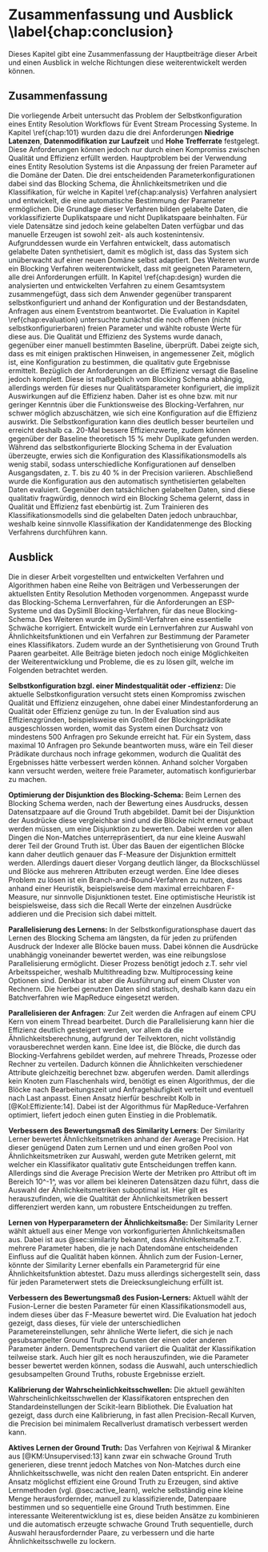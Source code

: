 # Zusammenfassung und Ausblick \label{chap:conclusion}

Dieses Kapitel gibt eine Zusammenfassung der Hauptbeiträge dieser Arbeit und
einen Ausblick in welche Richtungen diese weiterentwickelt werden können.

## Zusammenfassung

Die vorliegende Arbeit untersucht das Problem der Selbstkonfiguration eines
Entity Resolution Workflows für Event Stream Processing Systeme. In Kapitel
\ref{chap:101} wurden dazu die drei Anforderungen **Niedrige Latenzen**,
**Datenmodifikation zur Laufzeit** und **Hohe Trefferrate** festgelegt. Diese
Anforderungen können jedoch nur durch einen Kompromiss zwischen Qualität und
Effizienz erfüllt werden. Hauptproblem bei der Verwendung eines Entity
Resolution Systems ist die Anpassung der freien Parameter auf die Domäne der
Daten. Die drei entscheidenden Parameterkonfigurationen dabei sind das Blocking
Schema, die Ähnlichkeitsmetriken und die Klassifikation, für welche in Kapitel
\ref{chap:analysis} Verfahren analysiert und entwickelt, die eine automatische
Bestimmung der Parameter ermöglichen. Die Grundlage dieser Verfahren bilden
gelabelte Daten, die vorklassifizierte Duplikatspaare und nicht Duplikatspaare
beinhalten. Für viele Datensätze sind jedoch keine gelabelten Daten verfügbar
und das manuelle Erzeugen ist sowohl zeit- als auch kostenintensiv.
Aufgrunddessen wurde ein Verfahren entwickelt, dass automatisch gelabelte Daten
synthetisiert, damit es möglich ist, dass das System sich unüberwacht auf einer
neuen Domäne selbst adaptiert. Des Weiteren wurde ein Blocking Verfahren
weiterentwickelt, dass mit geeigneten Parametern, alle drei Anforderungen
erfüllt. In Kapitel \ref{chap:design} wurden die analysierten und entwickelten
Verfahren zu einem Gesamtsystem zusammengefügt, dass sich dem Anwender gegenüber
transparent selbstkonfiguriert und anhand der Konfiguration und der
Bestandsdaten, Anfragen aus einem Eventstrom beantwortet. Die Evaluation in
Kapitel \ref{chap:evaluation} untersuchte zunächst die noch offenen (nicht
selbstkonfigurierbaren) freien Parameter und wählte robuste Werte für diese aus.
Die Qualität und Effizienz des Systems wurde danach, gegenüber einer manuell
bestimmten Baseline, überprüft. Dabei zeigte sich, dass es mit einigen
praktischen Hinweisen, in angemessener Zeit, möglich ist, eine Konfiguration zu
bestimmen, die qualitativ gute Ergebnisse ermittelt. Bezüglich der Anforderungen
an die Effizienz versagt die Baseline jedoch komplett. Diese ist maßgeblich vom
Blocking Schema abhängig, allerdings werden für dieses nur Qualitätsparameter
konfiguriert, die implizit Auswirkungen auf die Effizienz haben. Daher ist es
ohne bzw. mit nur geringer Kenntnis über die Funktionsweise des
Blocking-Verfahren, nur schwer möglich abzuschätzen, wie sich eine Konfiguration
auf die Effizienz auswirkt. Die Selbstkonfiguration kann dies deutlich besser
beurteilen und erreicht deshalb ca. 20-Mal bessere Effizienzwerte, zudem können
gegenüber der Baseline theoretisch 15 % mehr Duplikate gefunden werden. Während
das selbstkonfigurierte Blocking Schema in der Evaluation überzeugte, erwies
sich die Konfiguration des Klassifikationsmodells als wenig stabil, sodass
unterschiedliche Konfigurationen auf denselben Ausgangsdaten, z. T. bis zu 40 %
in der Precision variieren. Abschließend wurde die Konfiguration aus den
automatisch synthetisierten gelabelten Daten evaluiert. Gegenüber den
tatsächlichen gelabelten Daten, sind diese qualitativ fragwürdig, dennoch wird
ein Blocking Schema gelernt, dass in Qualität und Effizienz fast ebenbürtig ist.
Zum Trainieren des Klassifikationsmodells sind die gelabelten Daten jedoch
unbrauchbar, weshalb keine sinnvolle Klassifikation der Kandidatenmenge des
Blocking Verfahrens durchführen kann.

## Ausblick

Die in dieser Arbeit vorgestellten und entwickelten Verfahren und Algorithmen
haben eine Reihe von Beiträgen und Verbesserungen der aktuellsten Entity
Resolution Methoden vorgenommen. Angepasst wurde das Blocking-Schema
Lernverfahren, für die Anforderungen an ESP-Systeme und das DySimII
Blocking-Verfahren, für das neue Blocking-Schema. Des Weiteren wurde im
DySimII-Verfahren eine essentielle Schwäche korrigiert. Entwickelt wurde ein
Lernverfahren zur Auswahl von Ähnlichkeitsfunktionen und ein Verfahren zur
Bestimmung der Parameter eines Klassifikators. Zudem wurde an der
Synthetisierung von Ground Truth Paaren gearbeitet. Alle Beiträge bieten jedoch
noch einige Möglichkeiten der Weiterentwicklung und Probleme, die es zu lösen
gilt, welche im Folgenden betrachtet werden.

**Selbstkonfiguration bzgl. einer Mindestqualität oder -effizienz:** Die
aktuelle Selbstkonfiguration versucht stets einen Kompromiss zwischen Qualität
und Effizienz einzugehen, ohne dabei einer Mindestanforderung an Qualität oder
Effizienz genüge zu tun. In der Evaluation sind aus Effizienzgründen,
beispielsweise ein Großteil der Blockingprädikate ausgeschlossen worden, womit
das System einen Durchsatz von mindestens 500 Anfragen pro Sekunde erreicht hat.
Für ein System, dass maximal 10 Anfragen pro Sekunde beantworten muss, wäre ein
Teil dieser Prädikate durchaus noch infrage gekommen, wodurch die Qualität des
Ergebnisses hätte verbessert werden können. Anhand solcher Vorgaben kann
versucht werden, weitere freie Parameter, automatisch konfigurierbar zu machen.

**Optimierung der Disjunktion des Blocking-Schema:** Beim Lernen des Blocking
Schema werden, nach der Bewertung eines Ausdrucks, dessen Datensatzpaare auf die
Ground Truth abgebildet. Damit bei der Disjunktion der Ausdrücke diese
vergleichbar sind und die Blöcke nicht erneut gebaut werden müssen, um eine
Disjunktion zu bewerten. Dabei werden vor allen Dingen die Non-Matches
unterrepräsentiert, da nur eine kleine Auswahl derer Teil der Ground Truth ist.
Über das Bauen der eigentlichen Blöcke kann daher deutlich genauer das F-Measure
der Disjunktion ermittelt werden. Allerdings dauert dieser Vorgang deutlich
länger, da Blockschlüssel und Blöcke aus mehreren Attributen erzeugt werden.
Eine Idee dieses Problem zu lösen ist ein Branch-and-Bound-Verfahren zu nutzen,
dass anhand einer Heuristik, beispielsweise dem maximal erreichbaren F-Measure,
nur sinnvolle Disjunktionen testet. Eine optimistische Heuristik ist
beispielsweise, dass sich die Recall Werte der einzelnen Ausdrücke addieren und
die Precision sich dabei mittelt.

**Parallelisierung des Lernens:** In der Selbstkonfigurationsphase dauert das
Lernen des Blocking Schema am längsten, da für jeden zu prüfenden Ausdruck der
Indexer alle Blöcke bauen muss. Dabei können die Ausdrücke unabhängig
voneinander bewertet werden, was eine reibungslose Parallelisierung ermöglicht.
Dieser Prozess benötigt jedoch z.T. sehr viel Arbeitsspeicher, weshalb
Multithreading bzw. Multiprocessing keine Optionen sind. Denkbar ist aber die
Ausführung auf einem Cluster von Rechnern. Die hierbei genutzen Daten sind
statisch, deshalb kann dazu ein Batchverfahren wie MapReduce eingesetzt werden.

**Parallelisieren der Anfragen**: Zur Zeit werden die Anfragen auf einem CPU
Kern von einem Thread bearbeitet. Durch die Parallelisierung kann hier die
Effizienz deutlich gesteigert werden, vor allem da die Ähnlichkeitsberechnung,
aufgrund der Teilvektoren, nicht vollständig vorausberechnet werden kann. Eine
Idee ist, die Blöcke, die durch das Blocking-Verfahrens gebildet werden, auf
mehrere Threads, Prozesse oder Rechner zu verteilen. Dadurch können die
Ähnlichkeiten verschiedener Attribute gleichzeitig berechnet bzw. abgerufen
werden. Damit allerdings kein Knoten zum Flaschenhals wird, benötigt es einen
Algorithmus, der die Blöcke nach Bearbeitungszeit und Anfragehäufigkeit verteilt
und eventuell nach Last anpasst. Einen Ansatz hierfür beschreibt Kolb in
[@Kol:Effiziente:14]. Dabei ist der Algorithmus für MapReduce-Verfahren
optimiert, liefert jedoch einen guten Einstieg in die Problematik.

**Verbessern des Bewertungsmaß des Similarity Lerners**: Der Similarity Lerner
bewertet Ähnlichkeitsmetriken anhand der Average Precision. Hat dieser genügend
Daten zum Lernen und und einen großen Pool von Ähnlichkeitsmetriken zur Auswahl,
werden gute Metriken gelernt, mit welcher ein Klassifikator qualitativ gute
Entscheidungen treffen kann. Allerdings sind die Average Precision Werte der
Metriken pro Attribut oft im Bereich 10^-1^, was vor allem bei kleineren
Datensätzen dazu führt, dass die Auswahl der Ähnlichkeitsmetriken suboptimal
ist. Hier gilt es herauszufinden, wie die Qualtität der Ähnlichkeitsmetriken
bessert differenziert werden kann, um robustere Entscheidungen zu treffen.

**Lernen von Hyperparametern der Ähnlichkeitsmaße:** Der Similarity Lerner wählt
aktuell aus einer Menge von vorkonfigurierten Ähnlichkeitsmaßen aus. Dabei ist
aus @sec:similarity bekannt, dass Ähnlichkeitsmaße z.T. mehrere Parameter haben,
die je nach Datendomäne entscheidenden Einfluss auf die Qualität haben können.
Ähnlich zum der Fusion-Lerner, könnte der Similarity Lerner ebenfalls ein
Parametergrid für eine Ähnlichkeitsfunktion abtestet. Dazu muss allerdings
sichergestellt sein, dass für jeden Parameterwert stets die Dreiecksungleichung
erfüllt ist.

**Verbessern des Bewertungsmaß des Fusion-Lerners:** Aktuell wählt der
Fusion-Lerner die besten Parameter für einen Klassifikationsmodell aus, indem
dieses über das F-Measure bewertet wird. Die Evaluation hat jedoch gezeigt, dass
dieses, für viele der unterschiedlichen Parametereinstellungen, sehr ähnliche
Werte liefert, die sich je nach gesubsampelter Ground Truth zu Gunsten der einen
oder anderen Parameter ändern. Dementsprechend variiert die Qualität der
Klassifikation teilweise stark. Auch hier gilt es noch herauszufinden, wie die
Parameter besser bewertet werden können, sodass die Auswahl, auch
unterschiedlich gesubsampelten Ground Truths, robuste Ergebnisse erzielt.

**Kalibrierung der Wahrscheinlichkeitsschwellen:** Die aktuell gewählten
Wahrscheinlichkeitsschwellen der Klassifikatoren entsprechen den
Standardeinstellungen der Scikit-learn Bibliothek. Die Evaluation hat gezeigt,
dass durch eine Kalibrierung, in fast allen Precision-Recall Kurven, die
Precision bei minimalem Recallverlust dramatisch verbessert werden kann.

**Aktives Lernen der Ground Truth:** Das Verfahren von Kejriwal & Miranker aus
[@KM:Unsupervised:13] kann zwar ein schwache Ground Truth generieren, diese
trennt jedoch Matches von Non-Matches durch eine Ähnlichkeitsschwelle, was nicht
den realen Daten entspricht. Ein anderer Ansatz möglichst effizient eine Ground
Truth zu Erzeugen, sind aktive Lernmethoden (vgl. @sec:active_learn), welche
selbständig eine kleine Menge herausfordernder, manuell zu klassifizierende,
Datenpaare bestimmen und so sequentielle eine Ground Truth bestimmen. Eine
interessante Weiterentwicklung ist es, diese beiden Ansätze zu kombinieren und
die automatisch erzeugte schwache Ground Truth sequentielle, durch Auswahl
herausfordernder Paare, zu verbessern und die harte Ähnlichkeitsschwelle zu
lockern.

<!-- **Ressourcenbeschränkung**: Durch Python NCVoter hochrechnen, wie viele -->
<!-- Datensätze maximal möglich auf max VM mit 256 GB Ram. -->
<!-- **De-Duplikation:** -->

